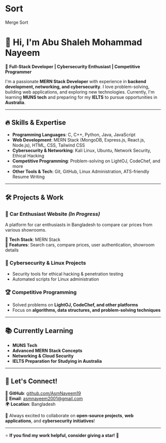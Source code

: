 # Sort
Merge Sort
# 👋 Hi, I'm Abu Shaleh Mohammad Nayeem  

🚀 **Full-Stack Developer | Cybersecurity Enthusiast | Competitive Programmer**  

I'm a passionate **MERN Stack Developer** with experience in **backend development, networking, and cybersecurity**. I love problem-solving, building web applications, and exploring new technologies. Currently, I'm learning **MUNS tech** and preparing for my **IELTS** to pursue opportunities in **Australia**.  

---

## 🔥 **Skills & Expertise**
- **Programming Languages**: C, C++, Python, Java, JavaScript  
- **Web Development**: MERN Stack (MongoDB, Express.js, React.js, Node.js), HTML, CSS, Tailwind CSS  
- **Cybersecurity & Networking**: Kali Linux, Ubuntu, Network Security, Ethical Hacking  
- **Competitive Programming**: Problem-solving on LightOJ, CodeChef, and more  
- **Other Tools & Tech**: Git, GitHub, Linux Administration, ATS-friendly Resume Writing  

---

## 🛠 **Projects & Work**
### 🚗 Car Enthusiast Website *(In Progress)*
A platform for car enthusiasts in Bangladesh to compare car prices from various showrooms.  

🔹 **Tech Stack**: MERN Stack  
🔹 **Features**: Search cars, compare prices, user authentication, showroom details  

### 🔐 Cybersecurity & Linux Projects
- Security tools for ethical hacking & penetration testing  
- Automated scripts for Linux administration  

### 🏆 Competitive Programming
- Solved problems on **LightOJ, CodeChef, and other platforms**  
- Focus on **algorithms, data structures, and problem-solving techniques**  

---

## 📚 **Currently Learning**
- **MUNS Tech**  
- **Advanced MERN Stack Concepts**  
- **Networking & Cloud Security**  
- **IELTS Preparation for Studying in Australia**  

---

## 📩 **Let's Connect!**
🔗 **GitHub**: [github.com/AsmNayeem19](https://github.com/AsmNayeem19)  
📧 **Email**: asmnayeem2001@gmail.com  
🌍 **Location**: Bangladesh  

🚀 Always excited to collaborate on **open-source projects**, **web applications**, and **cybersecurity initiatives**!  

---

⭐ **If you find my work helpful, consider giving a star!** 🌟
